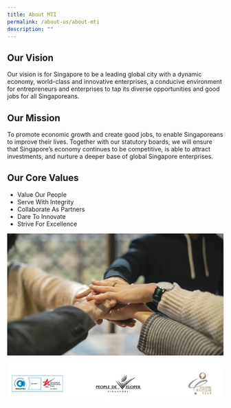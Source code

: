 ```yaml
---
title: About MTI
permalink: /about-us/about-mti
description: ""
---
```

## Our Vision 


Our vision is for Singapore to be a leading global city with a dynamic economy, world-class and innovative enterprises, a conducive environment for entrepreneurs and enterprises to tap its diverse opportunities and good jobs for all Singaporeans.

## Our Mission

To promote economic growth and create good jobs, to enable Singaporeans to improve their lives. Together with our statutory boards, we will ensure that Singapore’s economy continues to be competitive, is able to attract investments, and nurture a deeper base of global Singapore enterprises.

## Our Core Values

*   Value Our People
*   Serve With Integrity
*   Collaborate As Partners
*   Dare To Innovate
*   Strive For Excellence

![MTI Core Values](/images/About%20Us/About%20MTI/AboutMTI%20_Values.png)

![Logos](/images/About%20Us/About%20MTI/AboutMTI%20_Logos.jpg)